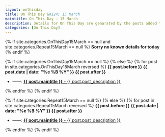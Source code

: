 ```yaml
---
layout: onthisday
title: On This Day &#124; 15 March
maintitle: On This Day — 15 March
description: Details for On This Day are genarated by the posts added to the website so the content is subject to changes/updates over time.
categories: [On This Day]
---
```


{% if site.categories.OnThisDay15March == null and site.categories.Repeat15March == null %}
<strong>Sorry no known details for today</strong>
{% endif %}

{% if site.categories.OnThisDay15March == null %}
{% else %}
{% for post in site.categories.OnThisDay15March reversed %}
<strong>{{ post.before }} {{ post.date | date: "%e %B %Y" }} {{ post.after }}</strong>
<ul>
<li> ——: <a href="{{ post.url }}"><strong>{{ post.maintitle }}</strong> - {{ post.post_description }}</a></li>
</ul>
{% endfor %}
{% endif %}

{% if site.categories.Repeat15March == null %}
{% else %}
{% for post in site.categories.Repeat15March reversed %}
<strong>{{ post.before }} {{ post.date | date: "%e %B %Y" }} {{ post.after }}</strong>
<ul>
<li> ——: <a href="{{ post.url }}"><strong>{{ post.maintitle }}</strong> - {{ post.post_description }}</a></li>
</ul>
{% endfor %}
{% endif %}
